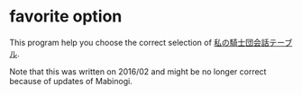 # favorite option

This program help you choose the correct selection of [私の騎士団会話テーブル][].

Note that this was written on 2016/02 and might be no longer correct because of updates of Mabinogi.

[私の騎士団会話テーブル]: https://wikiwiki.jp/mabinogi/%E7%A7%81%E3%81%AE%E9%A8%8E%E5%A3%AB%E5%9B%A3%E4%BC%9A%E8%A9%B1%E3%83%86%E3%83%BC%E3%83%96%E3%83%AB
